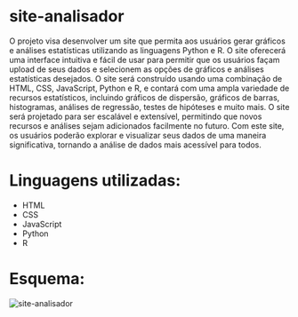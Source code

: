 # site-analisador

O projeto visa desenvolver um site que permita aos usuários gerar gráficos e análises estatísticas utilizando as linguagens Python e R. O site oferecerá uma interface intuitiva e fácil de usar para permitir que os usuários façam upload de seus dados e selecionem as opções de gráficos e análises estatísticas desejados. O site será construído usando uma combinação de HTML, CSS, JavaScript, Python e R, e contará com uma ampla variedade de recursos estatísticos, incluindo gráficos de dispersão, gráficos de barras, histogramas, análises de regressão, testes de hipóteses e muito mais. O site será projetado para ser escalável e extensível, permitindo que novos recursos e análises sejam adicionados facilmente no futuro. Com este site, os usuários poderão explorar e visualizar seus dados de uma maneira significativa, tornando a análise de dados mais acessível para todos.

# Linguagens utilizadas:
- HTML
- CSS
- JavaScript
- Python
- R

# Esquema:
![site-analisador](https://github.com/cleberaksenen/site-analisador/assets/98467661/a40d8fb2-4a7f-447f-84bb-b2e56c20a257)


